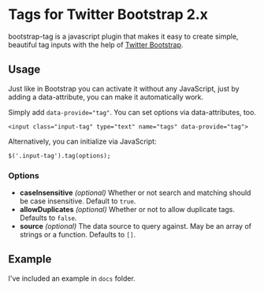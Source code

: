 # Tags for Twitter Bootstrap 2.x

bootstrap-tag is a javascript plugin that makes it easy to create simple, beautiful tag inputs with the help of [Twitter Bootstrap](http://twitter.github.com/bootstrap/).

## Usage

Just like in Bootstrap you can activate it without any JavaScript, just by adding a data-attribute, you can make it automatically work.

Simply add `data-provide="tag"`. You can set options via data-attributes, too.

    <input class="input-tag" type="text" name="tags" data-provide="tag">
    
Alternatively, you can initialize via JavaScript:

    $('.input-tag').tag(options);

### Options

* **caseInsensitive** _(optional)_ Whether or not search and matching should be case insensitive. Default to `true`.
* **allowDuplicates** _(optional)_ Whether or not to allow duplicate tags. Defaults to `false`.
* **source** _(optional)_ The data source to query against. May be an array of strings or a function. Defaults to `[]`.

## Example

I've included an example in `docs` folder.